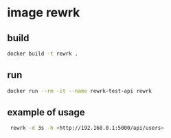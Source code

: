 # image rewrk

## build

```bash
docker build -t rewrk .
```

## run

```bash
docker run --rm -it --name rewrk-test-api rewrk
```

## example of usage

```bash
 rewrk -d 3s -h <http://192.168.0.1:5000/api/users>
```
